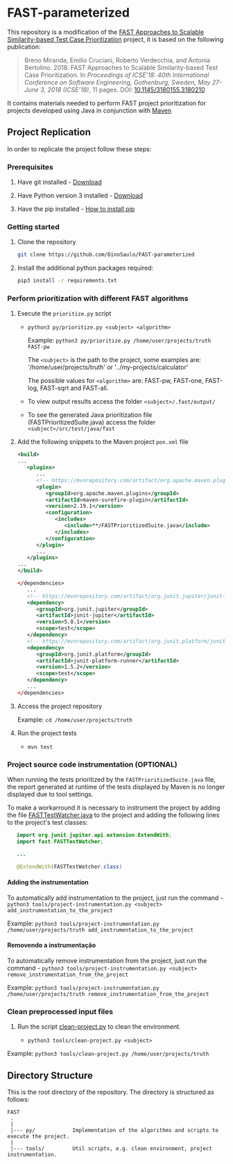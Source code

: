 # FAST-parameterized

This repository is a modification of the [FAST Approaches to Scalable Similarity-based Test Case Prioritization](https://github.com/icse18-FAST/FAST) project, it is based on the following publication:

> Breno Miranda, Emilio Cruciani, Roberto Verdecchia, and Antonia Bertolino. 2018. FAST Approaches to Scalable Similarity-based Test Case Prioritization. In *Proceedings of ICSE’18: 40th International Conference on Software Engineering, Gothenburg, Sweden, May 27-June 3, 2018 (ICSE’18)*, 11 pages. DOI: [10.1145/3180155.3180210](http://dx.doi.org/10.1145/3180155.3180210)


It contains materials needed to perform FAST project prioritization for projects developed using Java in conjunction with [Maven](https://maven.apache.org/)


Project Replication
---------------
In order to replicate the project follow these steps:

### Prerequisites

1. Have git installed - [Download](https://git-scm.com/downloads)

2. Have Python version 3 installed - [Download](https://www.python.org/downloads/)

3. Have the pip installed - [How to install pip](https://pip.pypa.io/en/stable/cli/pip_install/)

### Getting started

1. Clone the repository
   ```bash
   git clone https://github.com/DinoSaulo/FAST-parameterized
   ```

2. Install the additional python packages required:
   ```bash
   pip3 install -r requirements.txt
   ```

### Perform prioritization with different FAST algorithms

1. Execute the `prioritize.py` script
   - `python3 py/prioritize.py <subject> <algorithm>`

      Example: `python3 py/prioritize.py /home/user/projects/truth FAST-pw`

      The `<subject>` is the path to the project, some examples are: '/home/user/projects/truth' or '../my-projects/calculator'

      The possible values for `<algorithm>` are: FAST-pw, FAST-one, FAST-log, FAST-sqrt and FAST-all.

   - To view output results access the folder `<subject>/.fast/output/`

   - To see the generated Java prioritization file (FASTPrioritizedSuite.java) access the folder `<subject>/src/test/java/fast`

2. Add the following snippets to the Maven project `pon.xml` file

   ```xml
   <build>
   ...
      <plugins>
         ...
         <!-- https://mvnrepository.com/artifact/org.apache.maven.plugins/maven-surefire-plugin -->
         <plugin>
            <groupId>org.apache.maven.plugins</groupId>
            <artifactId>maven-surefire-plugin</artifactId>
            <version>2.19.1</version>
            <configuration>
               <includes>
                  <include>**/FASTPrioritizedSuite.java</include>
               </includes>
            </configuration>
         </plugin>
         ...
      </plugins>
   ...
   </build>
   ```

   ```xml
   </dependencies>
      ...
      <!-- https://mvnrepository.com/artifact/org.junit.jupiter/junit-jupiter -->
      <dependency>
         <groupId>org.junit.jupiter</groupId>
         <artifactId>junit-jupiter</artifactId>
         <version>5.8.1</version>
         <scope>test</scope>
      </dependency>
      <!-- https://mvnrepository.com/artifact/org.junit.platform/junit-platform-runner -->
      <dependency>
         <groupId>org.junit.platform</groupId>
         <artifactId>junit-platform-runner</artifactId>
         <version>1.5.2</version>
         <scope>test</scope>
      </dependency>
      ...
   </dependencies>
   ```

3. Access the project repository

   Example: `cd /home/user/projects/truth`

4. Run the project tests

   - `mvn test`

### Project source code instrumentation (OPTIONAL)
   When running the tests prioritized by the `FASTPrioritizedSuite.java` file, the report generated at runtime of the tests displayed by Maven is no longer displayed due to tool settings.

   To make a workarround it is necessary to instrument the project by adding the file [FASTTestWatcher.java](tools/TestWatcher/FASTTestWatcher.java) to the project and adding the following lines to the project's test classes:

   ```java
      import org.junit.jupiter.api.extension.ExtendWith;
      import fast.FASTTestWatcher;

      ...

      @ExtendWith(FASTTestWatcher.class)
   ```

   #### Adding the instrumentation

   To automatically add instrumentation to the project, just run the command
    - `python3 tools/project-instrumentation.py <subject> add_instrumentation_to_the_project`

   Example: `python3 tools/project-instrumentation.py /home/user/projects/truth add_instrumentation_to_the_project`

   #### Removendo a instrumentação

   To automatically remove instrumentation from the project, just run the command
    - `python3 tools/project-instrumentation.py <subject> remove_instrumentation_from_the_project`

   Example: `python3 tools/project-instrumentation.py /home/user/projects/truth remove_instrumentation_from_the_project`

### Clean preprocessed input files

 1. Run the script [clean-project.py](/tools/clean-project.py) to clean the environment.

    - `python3 tools/clean-project.py <subject>`

   Example: `python3 tools/clean-project.py /home/user/projects/truth`


Directory Structure
---------------
This is the root directory of the repository. The directory is structured as follows:

    FAST
     .
     |
     |--- py/            Implementation of the algorithms and scripts to execute the project.
     |
     |--- tools/         Util scripts, e.g. clean environment, project instrumentation.

